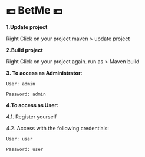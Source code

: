 # :euro: BetMe :euro:

**1.Update project**

  Right Click on your project maven > update project

**2.Build project**

  Right Click on your project again. run as > Maven build

**3. To access as Administrator:**

    User: admin
    
    Password: admin

**4.To access as User:**

  4.1. Register yourself

  4.2. Access with the following credentials:

    User: user

    Password: user
